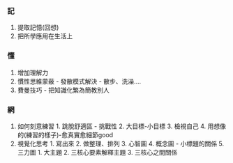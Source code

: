 
### 記
1. 提取記憶(回想)
2. 把所學應用在生活上

### 懂
1. 增加理解力
2. 慣性思維蒙蔽 - 發散模式解決 - 散步、洗澡.... 
3. 費曼技巧 - 把知識化繁為簡教別人

### 網
1. 如何刻意練習
		1. 跳脫舒適區 - 挑戰性 
		2. 大目標-小目標
		3. 檢視自己
		4. 用想像的(練習的樣子)-愈真實愈細節good
2. 視覺化思考
		1. 寫出來
		2. 做整理、排列
		3. 心智圖
		4. 概念圖 - 小標題的關係
		5. 三力圖
			1. 大主題
			2. 三核心要素解釋主題
			3. 三核心之間關係


